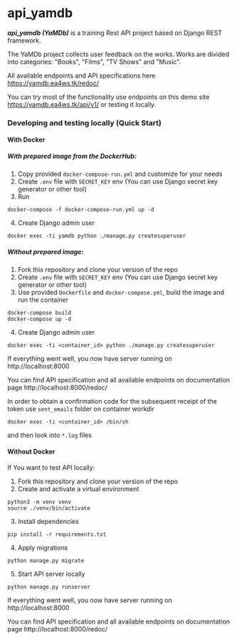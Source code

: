 # api_yamdb
***api_yamdb (YaMDb)*** is a training Rest API project based on Django REST framework.

The YaMDb project collects user feedback on the works. Works are divided into categories: "Books", "Films", "TV Shows" and "Music".

All available endpoints and API specifications here https://yamdb.ea4ws.tk/redoc/

You can try most of the functionality use endpoints on this demo site https://yamdb.ea4ws.tk/api/v1/ or testing it locally.

### Developing and testing locally (Quick Start)

#### With Docker

##### With prepared image from the DockerHub:
  1. Copy provided `docker-compose-run.yml` and customize for your needs
  2. Create `.env` file with `SECRET_KEY` env (You can use Django secret key generator or other tool)
  3. Run
  ```
  docker-compose -f docker-compose-run.yml up -d
  ```
  4. Create Django admin user
  ```
  docker exec -ti yamdb python ./manage.py createsuperuser
  ```
  
##### Without prepared image:

  1. Fork this repository and clone your version of the repo
  2. Create `.env` file with `SECRET_KEY` env (You can use Django secret key generator or other tool)
  3. Use provided `Dockerfile` and `docker-compose.yml`, build the image and run the container
  ```
  docker-compose build
  docker-compose up -d
  ```
  4. Create Django admin user
  
  ```
  docker exec -ti <container_id> python ./manage.py createsuperuser
  ```
  If everything went well, you now have server running on http://localhost:8000
  
  You can find API specification and all available endpoints on documentation page http://localhost:8000/redoc/
  
  In order to obtain a confirmation code for the subsequent receipt of the token use `sent_emails` folder on container workdir
  ```
  docker exec -ti <container_id> /bin/sh
  ```
  and then look into ``*.log`` files

#### Without Docker

If You want to test API locally:
  1. Fork this repository and clone your version of the repo
  2. Create and activate a virtual environment
  ```
python3 -m venv venv
source ./venv/bin/activate
  ```
  3. Install dependencies
  ```
pip install -r requirements.txt
```
  4. Apply migrations
  ```
python manage.py migrate
```
  5. Start API server locally
```
python manage.py runserver
```
If everything went well, you now have server running on http://localhost:8000

You can find API specification and all available endpoints on documentation page http://localhost:8000/redoc/
